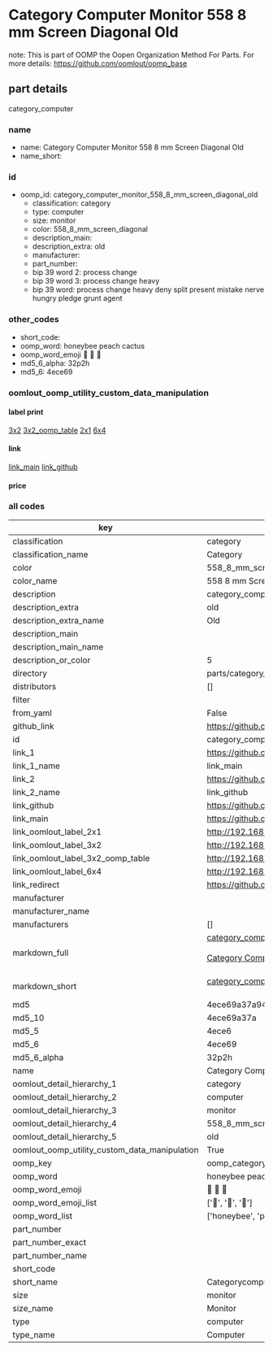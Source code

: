 # Category Computer Monitor 558 8 mm Screen Diagonal Old  

note: This is part of OOMP the Oopen Organization Method For Parts. For more details: https://github.com/oomlout/oomp_base

##  part details
  



category_computer



### name
* name: Category Computer Monitor 558 8 mm Screen Diagonal Old
* name_short: 
### id
* oomp_id: category_computer_monitor_558_8_mm_screen_diagonal_old
  * classification: category
  * type: computer
  * size: monitor
  * color: 558_8_mm_screen_diagonal
  * description_main: 
  * description_extra: old
  * manufacturer: 
  * part_number: 
  * bip 39 word 2: process change
  * bip 39 word 3: process change heavy
  * bip 39 word: process change heavy deny split present mistake nerve hungry pledge grunt agent

### other_codes
* short_code: 
* oomp_word: honeybee peach cactus
* oomp_word_emoji :honeybee: :peach: :cactus:
* md5_6_alpha: 32p2h
* md5_6: 4ece69






### oomlout_oomp_utility_custom_data_manipulation
#### label print
[3x2](http://192.168.1.245:1112/?label=oomp%2032p2h)
[3x2_oomp_table](http://192.168.1.108:1112/?label=oomp%2032p2h)
[2x1](http://192.168.1.242:1112/?label=oomp%2032p2h)
[6x4](http://192.168.1.55:1112/?label=oomp%2032p2h)    

#### link

[link_main](https://github.com/oomlout/oomlout_oomp_version_1_messy/tree/main/parts/category_computer_monitor_558_8_mm_screen_diagonal_old) [link_github](https://github.com/oomlout/oomlout_oomp_version_1_messy/tree/main/parts/category_computer_monitor_558_8_mm_screen_diagonal_old)                             

#### price







### all codes 
| key | value |  
| --- | --- |  
| classification | category |  
| classification_name | Category |  
| color | 558_8_mm_screen_diagonal |  
| color_name | 558 8 mm Screen Diagonal |  
| description | category_computer |  
| description_extra | old |  
| description_extra_name | Old |  
| description_main |  |  
| description_main_name |  |  
| description_or_color | 5  |  
| directory | parts/category_computer_monitor_558_8_mm_screen_diagonal_old |  
| distributors | [] |  
| filter |  |  
| from_yaml | False |  
| github_link | https://github.com/oomlout/oomlout_oomp_part_src/tree/main/parts/category_computer_monitor_558_8_mm_screen_diagonal_old |  
| id | category_computer_monitor_558_8_mm_screen_diagonal_old |  
| link_1 | https://github.com/oomlout/oomlout_oomp_version_1_messy/tree/main/parts/category_computer_monitor_558_8_mm_screen_diagonal_old |  
| link_1_name | link_main |  
| link_2 | https://github.com/oomlout/oomlout_oomp_version_1_messy/tree/main/parts/category_computer_monitor_558_8_mm_screen_diagonal_old |  
| link_2_name | link_github |  
| link_github | https://github.com/oomlout/oomlout_oomp_version_1_messy/tree/main/parts/category_computer_monitor_558_8_mm_screen_diagonal_old |  
| link_main | https://github.com/oomlout/oomlout_oomp_version_1_messy/tree/main/parts/category_computer_monitor_558_8_mm_screen_diagonal_old |  
| link_oomlout_label_2x1 | http://192.168.1.242:1112/?label=oomp%2032p2h |  
| link_oomlout_label_3x2 | http://192.168.1.245:1112/?label=oomp%2032p2h |  
| link_oomlout_label_3x2_oomp_table | http://192.168.1.108:1112/?label=oomp%2032p2h |  
| link_oomlout_label_6x4 | http://192.168.1.55:1112/?label=oomp%2032p2h |  
| link_redirect | https://github.com/oomlout/oomlout_oomp_version_1_messy/tree/main/parts/category_computer_monitor_558_8_mm_screen_diagonal_old |  
| manufacturer |  |  
| manufacturer_name |  |  
| manufacturers | [] |  
| markdown_full | [category_computer_monitor_558_8_mm_screen_diagonal_old](none)<br>[](none)<br>[Category Computer Monitor 558 8 Mm Screen Diagonal Old](none)<br><br> |  
| markdown_short | [category_computer_monitor_558_8_mm_screen_diagonal_old](none)<br><br> |  
| md5 | 4ece69a37a9471bea86913aad4c98d5c |  
| md5_10 | 4ece69a37a |  
| md5_5 | 4ece6 |  
| md5_6 | 4ece69 |  
| md5_6_alpha | 32p2h |  
| name | Category Computer Monitor 558 8 mm Screen Diagonal Old |  
| oomlout_detail_hierarchy_1 | category |  
| oomlout_detail_hierarchy_2 | computer |  
| oomlout_detail_hierarchy_3 | monitor |  
| oomlout_detail_hierarchy_4 | 558_8_mm_screen_diagonal |  
| oomlout_detail_hierarchy_5 | old |  
| oomlout_oomp_utility_custom_data_manipulation | True |  
| oomp_key | oomp_category_computer_monitor_558_8_mm_screen_diagonal_old |  
| oomp_word | honeybee peach cactus |  
| oomp_word_emoji | :honeybee: :peach: :cactus: |  
| oomp_word_emoji_list | [':honeybee:', ':peach:', ':cactus:'] |  
| oomp_word_list | ['honeybee', 'peach', 'cactus'] |  
| part_number |  |  
| part_number_exact |  |  
| part_number_name |  |  
| short_code |  |  
| short_name | Categorycomputer |  
| size | monitor |  
| size_name | Monitor |  
| type | computer |  
| type_name | Computer |  
